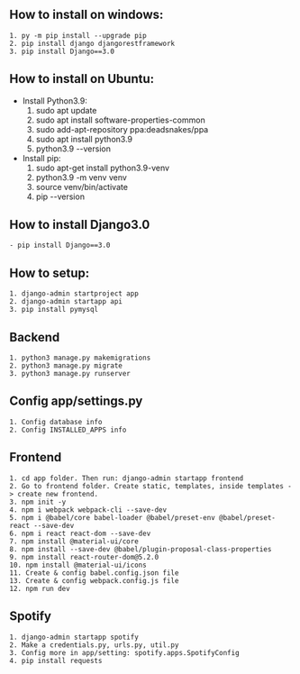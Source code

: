 ## How to install on windows:

    1. py -m pip install --upgrade pip
    2. pip install django djangorestframework
    3. pip install Django==3.0

## How to install on Ubuntu:

- Install Python3.9:
  1. sudo apt update
  2. sudo apt install software-properties-common
  3. sudo add-apt-repository ppa:deadsnakes/ppa
  4. sudo apt install python3.9
  5. python3.9 --version
- Install pip:
  1. sudo apt-get install python3.9-venv
  2. python3.9 -m venv venv
  3. source venv/bin/activate
  4. pip --version

## How to install Django3.0

    - pip install Django==3.0

## How to setup:

    1. django-admin startproject app
    2. django-admin startapp api
    3. pip install pymysql

## Backend

    1. python3 manage.py makemigrations
    2. python3 manage.py migrate
    3. python3 manage.py runserver

## Config app/settings.py

    1. Config database info
    2. Config INSTALLED_APPS info

## Frontend

    1. cd app folder. Then run: django-admin startapp frontend
    2. Go to frontend folder. Create static, templates, inside templates -> create new frontend.
    3. npm init -y
    4. npm i webpack webpack-cli --save-dev
    5. npm i @babel/core babel-loader @babel/preset-env @babel/preset-react --save-dev
    6. npm i react react-dom --save-dev
    7. npm install @material-ui/core
    8. npm install --save-dev @babel/plugin-proposal-class-properties
    9. npm install react-router-dom@5.2.0
    10. npm install @material-ui/icons
    11. Create & config babel.config.json file
    13. Create & config webpack.config.js file
    12. npm run dev

## Spotify

    1. django-admin startapp spotify
    2. Make a credentials.py, urls.py, util.py
    3. Config more in app/setting: spotify.apps.SpotifyConfig
    4. pip install requests

